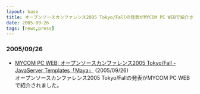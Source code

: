 ```yaml
---
layout: base
title: オープンソースカンファレンス2005 Tokyo/Fallの発表がMYCOM PC WEBで紹介されました。
date: 2005-09-26 
tags: [news,press]
---
```


### 2005/09/26

* [MYCOM PC WEB: オープンソースカンファレンス2005 Tokyo/Fall - JavaServer Templates「Maya」](http://pcweb.mycom.co.jp/articles/2005/09/26/maya/) (2005/09/26)<br>
      オープンソースカンファレンス2005 Tokyo/Fallの発表がMYCOM PC WEBで紹介されました。
